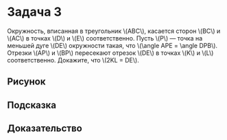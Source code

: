 # Задача 3

Окружность, вписанная в треугольник \\(ABC\\), касается сторон \\(BC\\) 
и \\(AC\\) в точках \\(D\\) и \\(E\\) соответственно. Пусть \\(P\\) — 
точка на меньшей дуге \\(DE\\) окружности такая, что \\(\angle APE = 
\angle DPB\\). Отрезки \\(AP\\) и \\(BP\\) пересекают отрезок \\(DE\\) 
в точках \\(K\\) и \\(L\\) соответственно. Докажите, что \\(2KL = DE\\).


## Рисунок

## Подсказка

## Доказательство
